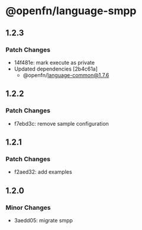 # @openfn/language-smpp

## 1.2.3

### Patch Changes

- 14f481e: mark execute as private
- Updated dependencies [2b4c61a]
  - @openfn/language-common@1.7.6

## 1.2.2

### Patch Changes

- f7ebd3c: remove sample configuration

## 1.2.1

### Patch Changes

- f2aed32: add examples

## 1.2.0

### Minor Changes

- 3aedd05: migrate smpp
